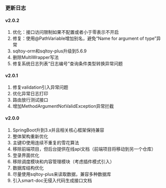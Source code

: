 ### 更新日志


#### v2.0.2
1. 优化：接口访问限制如果不配置或者小于零表示不开启
2. 修复：使用@PathVariable增加别名，避免“Name for argument of type”异常
3. sqltoy-orm和sqltoy-plus升级到5.6.9
4. 删除MultiWrapper写法
5. 修复系统日志列表“日志编号”查询条件类型转换异常问题


#### v2.0.1
1. 修复validation引入异常问题
2. 优化异常日志打印
3. 路由放行测试接口
4. 增加MethodArgumentNotValidException异常拦截


#### v2.0.0
1. SpringBoot升到3.x并且相关核心框架保持兼容
2. 整体架构重新优化
3. 主键ID使用连续不重复的雪花算法 
4. 移除前端项目，但后台提供在线api文档（前端项目将移动到另一个仓库）
5. 登录界面优化
6. 移除调度模块和内容管理模块（考虑插件模式引入）
7. 数据库结构优化 
8. 尽量使用sqltoy-plus来读取数据，兼容多种数据库
9. 引入smart-doc无侵入代码生成接口文档
